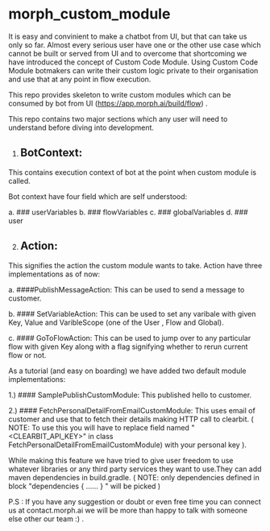 # morph_custom_module
It is easy and convinient to make a chatbot from UI, but that can take us only so far. Almost every serious user have one or the other use case which cannot be built or served from UI and to overcome that shortcoming we have introduced the concept of Custom Code Module. Using Custom Code Module botmakers can write their custom logic private to their organisation and use that at any point in flow execution.

This repo provides skeleton to write custom modules which can be consumed by bot from UI (https://app.morph.ai/build/flow) .

This repo contains two major sections which any user will need to understand before diving into development.

1. ## BotContext:

This contains execution context of bot at the point when custom module is called.

Bot context have four field which are self understood:

a. ### userVariables
b. ### flowVariables
c. ### globalVariables
d. ### user

2. ## Action:

This signifies the action the custom module wants to take.
Action have three implementations as of now:

a. ####PublishMessageAction: This can be used to send a message to customer.

b. #### SetVariableAction: This can be used to set any varibale with given Key, Value and VaribleScope (one of the User , Flow and Global).

c. #### GoToFlowAction: This can be used to jump over to any particular flow with given Key along with a flag signifying whether to rerun current flow or not. 

As a tutorial (and easy on boarding) we have added two default module implementations:

1.) #### SamplePublishCustomModule: This published hello to customer.

2.) #### FetchPersonalDetailFromEmailCustomModule: This uses email of customer and use that to fetch their details making HTTP call to clearbit.
( NOTE: To use this you will have to replace field named "<CLEARBIT_API_KEY>" in class FetchPersonalDetailFromEmailCustomModule) with your personal key ).


While making this feature we have tried to give user freedom to use whatever libraries or any third party services they want to use.They can add
maven dependencies in build.gradle.
( NOTE: only dependencies defined in block "dependencies { ...<Your Dependecies Go Here>... } " will be picked )

P.S : If you have any suggestion or doubt or even free time you can connect us at contact.morph.ai we will be more than happy to talk with someone else other our team :) .
